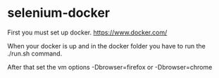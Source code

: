 # selenium-docker

First you must set up docker. https://www.docker.com/

When your docker is up and in the docker folder you have to run the ./run.sh command.

After that set the vm options -Dbrowser=firefox or -Dbrowser=chrome

